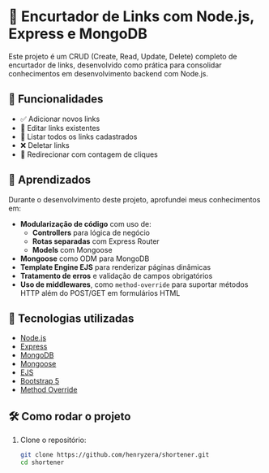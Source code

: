 # 🔗 Encurtador de Links com Node.js, Express e MongoDB

Este projeto é um CRUD (Create, Read, Update, Delete) completo de encurtador de links, desenvolvido como prática para consolidar conhecimentos em desenvolvimento backend com Node.js.

## 🚀 Funcionalidades

- ✅ Adicionar novos links
- 🔄 Editar links existentes
- 📂 Listar todos os links cadastrados
- ❌ Deletar links
- 🔗 Redirecionar com contagem de cliques

## 🧠 Aprendizados

Durante o desenvolvimento deste projeto, aprofundei meus conhecimentos em:

- **Modularização de código** com uso de:
  - **Controllers** para lógica de negócio
  - **Rotas separadas** com Express Router
  - **Models** com Mongoose
- **Mongoose** como ODM para MongoDB
- **Template Engine EJS** para renderizar páginas dinâmicas
- **Tratamento de erros** e validação de campos obrigatórios
- **Uso de middlewares**, como `method-override` para suportar métodos HTTP além do POST/GET em formulários HTML

## 🧰 Tecnologias utilizadas

- [Node.js](https://nodejs.org/)
- [Express](https://expressjs.com/)
- [MongoDB](https://www.mongodb.com/)
- [Mongoose](https://mongoosejs.com/)
- [EJS](https://ejs.co/)
- [Bootstrap 5](https://getbootstrap.com/)
- [Method Override](https://www.npmjs.com/package/method-override)

## 🛠️ Como rodar o projeto

1. Clone o repositório:
   ```bash
   git clone https://github.com/henryzera/shortener.git
   cd shortener
